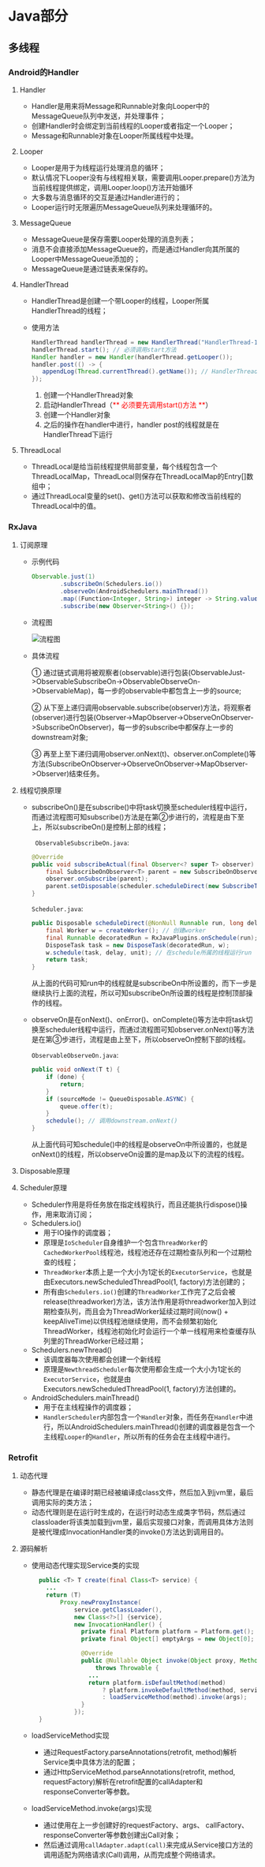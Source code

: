 # Java部分

## 多线程

### Android的Handler

1. Handler

   * Handler是用来将Message和Runnable对象向Looper中的MessageQueue队列中发送，并处理事件；
   * 创建Handler时会绑定到当前线程的Looper或者指定一个Looper；  
   * Message和Runnable对象在Looper所属线程中处理。

2. Looper

   * Looper是用于为线程运行处理消息的循环；  
   * 默认情况下Looper没有与线程相关联，需要调用Looper.prepare()方法为当前线程提供绑定，调用Looper.loop()方法开始循环
   * 大多数与消息循环的交互是通过Handler进行的；
   * Looper运行时无限遍历MessageQueue队列来处理循环的。

3. MessageQueue

   * MessageQueue是保存需要Looper处理的消息列表；
   * 消息不会直接添加MessageQueue的，而是通过Handler向其所属的Looper中MessageQueue添加的；
   * MessageQueue是通过链表来保存的。

4. HandlerThread

   * HandlerThread是创建一个带Looper的线程，Looper所属HandlerThread的线程；  

   * 使用方法  

     ```java
     HandlerThread handlerThread = new HandlerThread("HandlerThread-1");
     handlerThread.start(); // 必须调用start方法
     Handler handler = new Handler(handlerThread.getLooper());
     handler.post(() -> {
     	appendLog(Thread.currentThread().getName()); // HandlerThread-1线程
     });
     ```

     1. 创建一个HandlerThread对象
     2. 启动HandlerThread（<font color="RED">** 必须要先调用start()方法 **</font>）
     3. 创建一个Handler对象
     4. 之后的操作在handler中进行，handler post的线程就是在HandlerThread下运行

5. ThreadLocal

   * ThreadLocal是给当前线程提供局部变量，每个线程包含一个ThreadLocalMap，ThreadLocal则保存在ThreadLocalMap的Entry[]数组中；  
   * 通过ThreadLocal变量的set()、get()方法可以获取和修改当前线程的ThreadLocal中的值。

### RxJava
1. 订阅原理

   * 示例代码

     ```java
     Observable.just(1)
             .subscribeOn(Schedulers.io())
             .observeOn(AndroidSchedulers.mainThread())
             .map((Function<Integer, String>) integer -> String.valueOf(integer))
             .subscribe(new Observer<String>() {});
     ```
     
   * 流程图

     ![流程图](https://github.com/tyaathome/Notes/blob/main/images/rxjava%E6%B5%81%E7%A8%8B%E5%9B%BE.png?raw=true)
     
   * 具体流程

     ① 通过链式调用将被观察者(observable)进行包装(ObservableJust->ObservableSubscribeOn->ObservableObserveOn->ObservableMap)，每一步的observable中都包含上一步的source;

     ② 从下至上递归调用observable.subscribe(observer)方法，将观察者(observer)进行包装(Observer<String>->MapObserver->ObserveOnObserver->SubscribeOnObserver)，每一步的subscribe中都保存上一步的downstream对象;

     ③ 再至上至下递归调用observer.onNext(t)、observer.onComplete()等方法(SubscribeOnObserver->ObserveOnObserver->MapObserver->Observer)结束任务。

2. 线程切换原理

   * subscribeOn()是在subscribe()中将task切换至scheduler线程中运行，而通过流程图可知subscribe()方法是在第②步进行的，流程是由下至上，所以subscribeOn()是控制上部的线程；

     ` ObservableSubscribeOn.java`:

     ```java
     @Override
     public void subscribeActual(final Observer<? super T> observer) {
         final SubscribeOnObserver<T> parent = new SubscribeOnObserver<T>(observer); // 包装上一步的observer
         observer.onSubscribe(parent);
         parent.setDisposable(scheduler.scheduleDirect(new SubscribeTask(parent))); // 执行subscribe
     }
     ```

     `Scheduler.java`:

     ``` java
     public Disposable scheduleDirect(@NonNull Runnable run, long delay, @NonNull TimeUnit unit) {
         final Worker w = createWorker(); // 创建worker
         final Runnable decoratedRun = RxJavaPlugins.onSchedule(run);
         DisposeTask task = new DisposeTask(decoratedRun, w);
         w.schedule(task, delay, unit); // 在schedule所属的线程运行run
         return task;
     }
     ```

     从上面的代码可知run中的线程就是subscribeOn中所设置的，而下一步是继续执行上面的流程，所以可知subscribeOn所设置的线程是控制顶部操作的线程。

   * observeOn是在onNext()、onError()、onComplete()等方法中将task切换至scheduler线程中运行，而通过流程图可知observer.onNext()等方法是在第③步进行，流程是由上至下，所以observeOn控制下部的线程。

     `ObservableObserveOn.java`:

     ``` java
     public void onNext(T t) {
         if (done) {
             return;
         }
         if (sourceMode != QueueDisposable.ASYNC) {
             queue.offer(t);
         }
         schedule(); // 调用downstream.onNext()
     }
     ```

     从上面代码可知schedule()中的线程是observeOn中所设置的，也就是onNext()的线程，所以observeOn设置的是map及以下的流程的线程。

3. Disposable原理

4. Scheduler原理

     * Scheduler作用是将任务放在指定线程执行，而且还能执行dispose()操作，用来取消订阅；
     * Schedulers.io()
       * 用于IO操作的调度器；
       * 原理是`IoScheduler`自身维护一个包含`ThreadWorker`的 `CachedWorkerPool`线程池，线程池还存在过期检查队列和一个过期检查的线程；
       * `ThreadWorker`本质上是一个大小为1定长的`ExecutorService`，也就是由Executors.newScheduledThreadPool(1, factory)方法创建的；
       * 所有由`Schedulers.io()`创建的`ThreadWorker`工作完了之后会被release(threadworker)方法，该方法作用是将threadworker加入到过期检查队列，而且会为ThreadWorker延续过期时间(now() + keepAliveTime)以供线程池继续使用，而不会频繁初始化ThreadWorker，线程池初始化时会运行一个单一线程用来检查缓存队列里的ThreadWorker已经过期；
     * Schedulers.newThread()
       * 该调度器每次使用都会创建一个新线程
       * 原理是`NewthreadScheduler`每次使用都会生成一个大小为1定长的`ExecutorService`，也就是由Executors.newScheduledThreadPool(1, factory)方法创建的。
     * AndroidSchedulers.mainThread()
       * 用于在主线程操作的调度器；
       * `HandlerScheduler`内部包含一个`Handler`对象，而任务在`Handler`中进行，所以AndroidSchedulers.mainThread()创建的调度器是包含一个主线程`Looper`的`Handler`，所以所有的任务会在主线程中进行。

### Retrofit

1. 动态代理
   * 静态代理是在编译时期已经被编译成class文件，然后加入到jvm里，最后调用实际的类方法；
   * 动态代理则是在运行时生成的，在运行时动态生成类字节码，然后通过classloader将该类加载到jvm里，最后实现接口对象，而调用具体方法则是被代理成InvocationHandler类的invoke()方法达到调用目的。

2. 源码解析

   * 使用动态代理实现Service类的实现

     ```java
       public <T> T create(final Class<T> service) {
         ...
         return (T)
             Proxy.newProxyInstance(
                 service.getClassLoader(),
                 new Class<?>[] {service},
                 new InvocationHandler() {
                   private final Platform platform = Platform.get();
                   private final Object[] emptyArgs = new Object[0];
     
                   @Override
                   public @Nullable Object invoke(Object proxy, Method method, @Nullable Object[] args)
                       throws Throwable {
                     ...
                     return platform.isDefaultMethod(method)
                         ? platform.invokeDefaultMethod(method, service, proxy, args)
                         : loadServiceMethod(method).invoke(args);
                   }
                 });
       }
     ```
     
   * loadServiceMethod实现

     * 通过RequestFactory.parseAnnotations(retrofit, method)解析Service类中具体方法的配置；
     * 通过HttpServiceMethod.parseAnnotations(retrofit, method, requestFactory)解析在retrofit配置的callAdapter和responseConverter等参数。
     
   * loadServiceMethod.invoke(args)实现
   
     * 通过使用在上一步创建好的requestFactory、args、 callFactory、responseConverter等参数创建出Call<T>对象；
     * 然后通过调用`callAdapter.adapt(call)`来完成从Service接口方法的调用适配为网络请求(Call)调用，从而完成整个网络请求。
